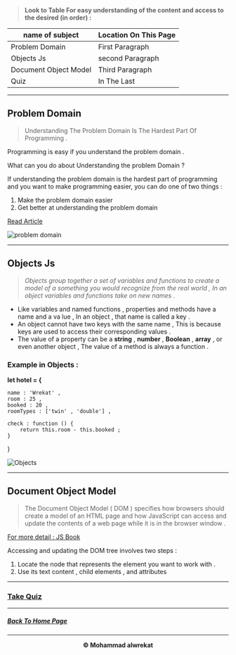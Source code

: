 > **Look to Table For easy understanding of the content and access to the desired (in order) :**

|name of subject      | Location On This Page|
|---------------------|---------------------|
|Problem Domain|First Paragraph|
|Objects Js|second Paragraph|
|Document Object Model|Third Paragraph|
|Quiz|In The Last|

---
## Problem Domain
> Understanding The Problem Domain Is The Hardest Part Of Programming .

Programming is easy if you understand the problem domain .

What can you do about Understanding the problem Domain ?

If understanding the problem domain is the hardest part of programming and you want to make programming easier, you can do one of two things :

1. Make the problem domain easier
2. Get better at understanding the problem domain

[Read Article](https://simpleprogrammer.com/understanding-the-problem-domain-is-the-hardest-part-of-programming)

![problem domain](https://www.codeproject.com/KB/Blogs/1078064/confusion-311388_640.png)

---
## Objects Js
> *Objects group together a set of variables and functions to create a model of a something you would recognize from the real world , In an object variables and functions take on new names .*

* Like variables and named functions , properties and methods have a name and a va lue , In an object , that name is called a key .
* An object cannot have two keys with the same name , This is because keys are used to access their corresponding values .
* The value of a property can be a **string** , **number** , **Boolean** , **array** , or even another object , The value of a method is always a function .

### Example in Objects :
**let hotel = {**

    name : 'Wrekat' ,
    room : 25 ,
    booked : 20 ,
    roomTypes : ['twin' , 'double'] ,

    check : function () {
        return this.room - this.booked ;
    }
}

![Objects](https://www.geeksread.com/wp-content/uploads/2018/04/Lesson-24-Objects-in-JavaScript.png)

---
## Document Object Model
> The Document Object Model ( DOM ) specifies how browsers should create a model of an HTML page and how JavaScript can access and update the contents of a web page while it is in the browser window .


[For more detail : JS Book](https://www.goodreads.com/book/show/16219704-javascript-and-jquery)


Accessing and updating the DOM tree involves two steps :

1. Locate the node that represents the element you want to work with .
2. Use its text content , child elements , and attributes

---
### [Take Quiz](https://mhmadwrekat.github.io/reading-notes/quizclass06)

---
##### [Back To Home Page](https://mhmadwrekat.github.io/reading-notes)


---
<b>
<p align="center">
© Mohammad alwrekat
</p>